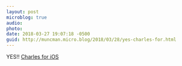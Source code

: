 ```yaml
---
layout: post
microblog: true
audio: 
photo: 
date: 2018-03-27 19:07:18 -0500
guid: http://muncman.micro.blog/2018/03/28/yes-charles-for.html
---
```

YES!!  [Charles for iOS](https://www.charlesproxy.com/documentation/ios/)
